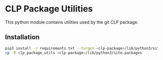 # CLP Package Utilities

This python module contains utilities used by the git CLP package.

## Installation

```bash
pip3 install -r requirements.txt --target <clp-package>/lib/python3/site-packages
cp -R clp_package_utils <clp-package>/lib/python3/site-packages
```